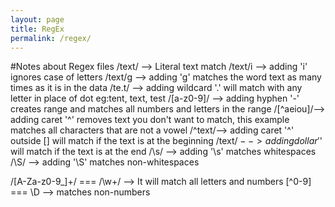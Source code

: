 ```yaml
---
layout: page
title: RegEx
permalink: /regex/
---
```


#Notes about Regex files
/text/ --> Literal text match
/text/i --> adding 'i' ignores case of letters
/text/g --> adding 'g' matches the word text as many times as it is in the data
/te.t/ --> adding wildcard '.' will match with any letter in place of dot eg:tent, text, test
/[a-z0-9]/ --> adding hyphen '-' creates range and matches all numbers and letters in the range
/[^aeiou]/--> adding caret '^' removes text you don't want to match, this example matches all characters that are not a vowel
/^text/--> adding caret '^' outside [] will match if the text is at the beginning
/text$/--> adding dollar '$'  will match if the text is at the end
/\s/ --> adding '\s' matches whitespaces
/\S/ --> adding '\S' matches non-whitespaces

/[A-Za-z0-9_]+/ === /\w+/ --> It will match all letters and numbers
[^0-9] === \D --> matches non-numbers
